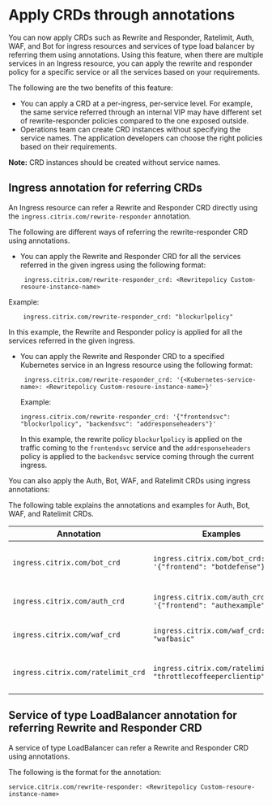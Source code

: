 # Apply CRDs through annotations

You can now apply CRDs such as Rewrite and Responder, Ratelimit, Auth, WAF, and Bot for ingress resources and services of type load balancer by referring them using annotations. Using this feature, when there are multiple services in an Ingress resource, you can apply the rewrite and responder policy for a specific service or all the services based on your requirements.

The following are the two benefits of this feature:

-  You can apply a CRD at a per-ingress, per-service level. For example, the same service referred through an internal VIP may have different set of rewrite-responder policies compared to the one exposed outside.
-  Operations team can create CRD instances without specifying the service names. The application developers can choose the right policies based on their requirements.

**Note:** CRD instances should be created without service names.

## Ingress annotation for referring CRDs

An Ingress resource can refer a Rewrite and Responder CRD directly using the `ingress.citrix.com/rewrite-responder` annotation.

The following are different ways of referring the rewrite-responder CRD using annotations.

-  You can apply the Rewrite and Responder CRD for all the services referred in the given ingress using the following format:

        ingress.citrix.com/rewrite-responder_crd: <Rewritepolicy Custom-resoure-instance-name>
  
  Example:

        ingress.citrix.com/rewrite-responder_crd: "blockurlpolicy"
  
  In this example, the Rewrite and Responder policy is applied for all the services referred in the given ingress.

-  You can apply the Rewrite and Responder CRD to a specified Kubernetes service in an Ingress resource using the following format:

        ingress.citrix.com/rewrite-responder_crd: '{<Kubernetes-service-name>: <Rewritepolicy Custom-resoure-instance-name>}'

   Example:

       ingress.citrix.com/rewrite-responder_crd: '{"frontendsvc": "blockurlpolicy", "backendsvc": "addresponseheaders"}'

   In this example, the rewrite policy `blockurlpolicy` is applied on the traffic coming to the `frontendsvc` service and the `addresponseheaders` policy is applied to the `backendsvc` service coming through the current ingress.

You can also apply the Auth, Bot, WAF, and Ratelimit CRDs using ingress annotations:

The following table explains the annotations and examples for Auth, Bot, WAF, and Ratelimit CRDs.

| Annotation                       | Examples                         | Description|
| -------------------              | --------------------------------- |-----------|
| `ingress.citrix.com/bot_crd`       | `ingress.citrix.com/bot_crd: '{"frontend": "botdefense"}'` | Applies the `botdefense` policy to the traffic incoming to the front-end service.|
| `ingress.citrix.com/auth_crd`      | `ingress.citrix.com/auth_crd: '{"frontend": "authexample"}'` | Applies the `authexample` policy to the front-end service. |
| `ingress.citrix.com/waf_crd`       | `ingress.citrix.com/waf_crd: "wafbasic"` | Applies the WAF policy `wafbasic` to all services in the Ingress|
| `ingress.citrix.com/ratelimit_crd` | `ingress.citrix.com/ratelimit_crd: "throttlecoffeeperclientip"` | Applies the rate limit policy `throttlecoffeeperclientip` to all services in the Ingress.|

## Service of type LoadBalancer annotation for referring Rewrite and Responder CRD

A service of type LoadBalancer can refer a Rewrite and Responder CRD using annotations.

The following is the format for the annotation:

    service.citrix.com/rewrite-responder: <Rewritepolicy Custom-resoure-instance-name>

